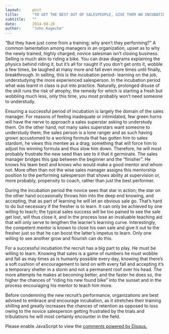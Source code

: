 ```yaml
---
layout:     post
title:      "TO GET THE BEST OUT OF SALESPEOPLE, GIVE THEM AN INCUBATION PERIOD"
subtitle:   ""
date:       2014-08-28
author:     "John Kageche"
---
```


<p>“But they have just come from a training; why aren’t they performing?” A common lamentation among managers in an organization, upset as to why the newly trained, highly charged, novice salesman isn’t closing business. Selling is much akin to riding a bike. You can draw diagrams explaining the physics behind riding it, but it’s all for naught if you don’t get onto it, wobble a few times, be laughed at many more and fall even more times until finally, breakthrough.   In selling, this is the incubation period- learning on the job, understudying the more experienced salesperson.  In the incubation period what was learnt in class is put into practice. Naturally, prolonged disuse of the skill runs the risk of atrophy, the remedy for which is starting a fresh but wobbling much less, only this time, you most probably won’t need someone to understudy.</p>
<p>Ensuring a successful period of incubation is largely the domain of the sales manager. For reasons of feeling inadequate or intimidated, few green horns will have the nerve to approach a sales superstar asking to understudy them. On the other hand, not many sales superstars want someone to understudy them; the sales person is a lone ranger and as such having grown accustomed to a working formula that has gotten him to sales stardom, he views this mentee as a drag; something that will force him to adjust his winning formula and thus slow him down. Therefore, he will most probably frustrate the new seed  than see to it that it germinate. The sales manager bridges this gap between the beginner and the “finisher”. He knows his team best and knows who would make a good mentor and whom not. More often than not the wise sales manager assigns this mentorship position to the performing salesperson that shows ability at supervision or, more probably, propensity to coach, rather than just the best performer. </p>
<p>During the incubation period the novice sees that star in action; the star on the other hand occasionally throws him into the deep end knowing, and accepting, that as part of learning he will let an obvious sale go. That’s hard to do but necessary if the fresher is to learn. It can only be achieved by one willing to teach; the typical sales success will be too pained to see the sale get lost, will thus close it, and in the process lose an invaluable teaching aid that will only serve to lengthen the learner’s learning curve. Interestingly, the competent mentor is known to close his own sale and give it out to the fresher just so that he can boost the latter’s impetus to learn. Only one willing to see another grow and flourish can do this.</p>
<p>For a successful incubation the recruit has a big part to play. He must be willing to learn. Knowing that sales is a game of numbers he must wobble and fall as may times as is humanly possible every day, knowing that there’s a soft cushion of encouragement to land on with every fall and accepting it’s a temporary shelter in a storm and not a permanent roof over his head. The more attempts he makes at becoming better, and the faster he does so, the higher the chances of “riding his new found bike” into the sunset and in the process encouraging his mentor to teach him more. </p>
<p>Before condemning the new recruit’s performance, organizations are best advised to embrace and encourage incubation, as it stretches their training shilling and greatly increases the chances of retention as opposed to loss owing to the novice salesperson getting frustrated by the trials and tribulations he will most certainly encounter in the field.</p>

<div id="disqus_thread"></div>
<script type="text/javascript">
    /* * * CONFIGURATION VARIABLES * * */
    var disqus_shortname = 'lendmeyourears';
    var disqus_identifier = '2014-08-28';
    
    /* * * DON'T EDIT BELOW THIS LINE * * */
    (function() {
        var dsq = document.createElement('script'); dsq.type = 'text/javascript'; dsq.async = true;
        dsq.src = '//' + disqus_shortname + '.disqus.com/embed.js';
        (document.getElementsByTagName('head')[0] || document.getElementsByTagName('body')[0]).appendChild(dsq);
    })();
</script>
<noscript>Please enable JavaScript to view the <a href="https://disqus.com/?ref_noscript" rel="nofollow">comments powered by Disqus.</a></noscript>

<script type="text/javascript"><!--
//<![CDATA[
	twatchData = 'page='+encodeURIComponent( window.location );
	if( typeof document.referrer != 'undefined' && document.referrer != '' ) {
		twatchData += '&ref='+encodeURIComponent( document.referrer );
	}
	twatchData += '&no_cookies=true';
	if( typeof screen.width != 'undefined' ) {
		twatchData += '&resolution='+screen.width+'x'+screen.height;
	}
	document.write('<scr'+'ipt type="text/javascript" '+
	'src="http://www.lendmeyourears.co.ke/twatch/remote/js_logger.php?'+twatchData+'">'+
	'</scr'+'ipt>');
//]]>
//--></script>